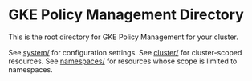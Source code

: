 # GKE Policy Management Directory

This is the root directory for GKE Policy Management for your cluster.

See [system/](system/README.md) for configuration settings.
See [cluster/](cluster/README.md) for cluster-scoped resources.
See [namespaces/](namespaces/README.md) for resources whose scope is limited to namespaces.
